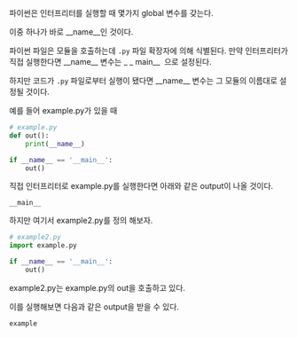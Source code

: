파이썬은 인터프리터를 실행할 때 몇가지 global 변수를 갖는다.

이중 하나가 바로 \_\_name\_\_인 것이다.

파이썬 파일은 모듈을 호출하는데 `.py` 파일 확장자에 의해 식별된다.
만약 인터프리터가 직접 실행한다면 \_\_name\_\_ 변수는 \_ \_ main\_\_  으로 설정된다.

하지만 코드가 `.py` 파일로부터 실행이 됐다면 \_\_name\_\_ 변수는 그 모듈의 이름대로 설정될 것이다.

예를 들어 example.py가 있을 때
```python
# example.py
def out():
	print(__name__)

if __name__ == '__main__':
	out()
```

직접 인터프리터로 example.py를 실행한다면 아래와 같은 output이 나올 것이다.
```
__main__
```

하지만 여기서 example2.py를 정의 해보자.
```python
# example2.py
import example.py

if __name__ == '__main__':
	out()
```
example2.py는 example.py의 out을 호출하고 있다.

이를 실행해보면 다음과 같은 output을 받을 수 있다.
```
example
```